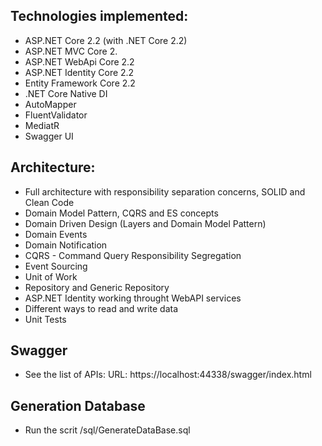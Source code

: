 ## Technologies implemented:

- ASP.NET Core 2.2 (with .NET Core 2.2)
 - ASP.NET MVC Core 2.
 - ASP.NET WebApi Core 2.2
 - ASP.NET Identity Core 2.2
- Entity Framework Core 2.2
- .NET Core Native DI
- AutoMapper
- FluentValidator
- MediatR
- Swagger UI

## Architecture:

- Full architecture with responsibility separation concerns, SOLID and Clean Code
- Domain Model Pattern, CQRS and ES concepts
- Domain Driven Design (Layers and Domain Model Pattern)
- Domain Events
- Domain Notification
- CQRS - Command Query Responsibility Segregation
- Event Sourcing
- Unit of Work
- Repository and Generic Repository
- ASP.NET Identity working throught WebAPI services
- Different ways to read and write data
- Unit Tests

## Swagger

- See the list of APIs: URL: https://localhost:44338/swagger/index.html

## Generation Database

- Run the scrit /sql/GenerateDataBase.sql